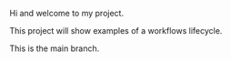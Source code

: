 Hi and welcome to my project.

This project will show examples of a workflows lifecycle.

This is the main branch. 
